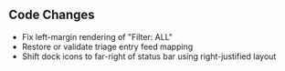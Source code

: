## Code Changes

- Fix left-margin rendering of "Filter: ALL"
- Restore or validate triage entry feed mapping
- Shift dock icons to far-right of status bar using right-justified layout
